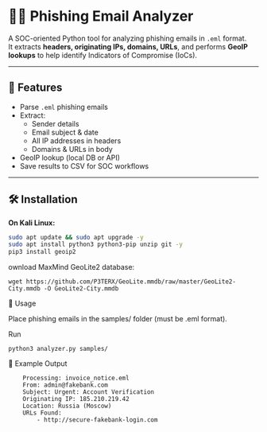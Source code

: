 # 🕵️‍♂️ Phishing Email Analyzer

A SOC-oriented Python tool for analyzing phishing emails in `.eml` format.  
It extracts **headers, originating IPs, domains, URLs**, and performs **GeoIP lookups** to help identify Indicators of Compromise (IoCs).

---

## 📌 Features
- Parse `.eml` phishing emails
- Extract:
  - Sender details
  - Email subject & date
  - All IP addresses in headers
  - Domains & URLs in body
- GeoIP lookup (local DB or API)
- Save results to CSV for SOC workflows

---

## 🛠 Installation

**On Kali Linux:**
```bash
sudo apt update && sudo apt upgrade -y
sudo apt install python3 python3-pip unzip git -y
pip3 install geoip2
```

ownload MaxMind GeoLite2 database:
```
wget https://github.com/P3TERX/GeoLite.mmdb/raw/master/GeoLite2-City.mmdb -O GeoLite2-City.mmdb
```
📂 Usage

Place phishing emails in the samples/ folder (must be .eml format).

Run
```
python3 analyzer.py samples/
```

📌 Example Output
```
    Processing: invoice_notice.eml
    From: admin@fakebank.com
    Subject: Urgent: Account Verification
    Originating IP: 185.210.219.42
    Location: Russia (Moscow)
    URLs Found:
        - http://secure-fakebank-login.com
```
